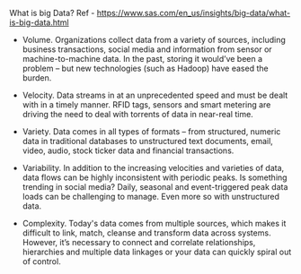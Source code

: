 What is big Data?
Ref - https://www.sas.com/en_us/insights/big-data/what-is-big-data.html
* Volume. Organizations collect data from a variety of sources, including business transactions, social media and information from sensor or machine-to-machine data. In the past, storing it would’ve been a problem – but new technologies (such as Hadoop) have eased the burden.

* Velocity. Data streams in at an unprecedented speed and must be dealt with in a timely manner. RFID tags, sensors and smart metering are driving the need to deal with torrents of data in near-real time.

* Variety. Data comes in all types of formats – from structured, numeric data in traditional databases to unstructured text documents, email, video, audio, stock ticker data and financial transactions.

* Variability. In addition to the increasing velocities and varieties of data, data flows can be highly inconsistent with periodic peaks. Is something trending in social media? Daily, seasonal and event-triggered peak data loads can be challenging to manage. Even more so with unstructured data.

* Complexity. Today's data comes from multiple sources, which makes it difficult to link, match, cleanse and transform data across systems. However, it’s necessary to connect and correlate relationships, hierarchies and multiple data linkages or your data can quickly spiral out of control.

